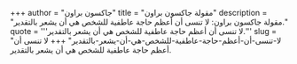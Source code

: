 +++
author = "جاكسون براون"
title = "مقولة جاكسون براون"
description = "مقولة جاكسون براون: لا تنسى أن أعظم حاجة عاطفية للشخص هي أن يشعر بالتقدير."
quote = '''لا تنسى أن أعظم حاجة عاطفية للشخص هي أن يشعر بالتقدير.''' 
slug = "لا-تنسى-أن-أعظم-حاجة-عاطفية-للشخص-هي-أن-يشعر-بالتقدير"
+++
لا تنسى أن أعظم حاجة عاطفية للشخص هي أن يشعر بالتقدير.
